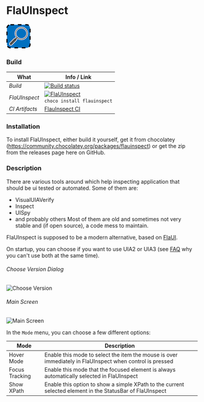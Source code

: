 # FlaUInspect
![FlaUInspect](/FlaUInspect.png?raw=true)
### Build
| What           | Info / Link |
|----------------| ----- |
| *Build*        | [![Build status](https://ci.appveyor.com/api/projects/status/q2poa5bpenso8eyv?svg=true)](https://ci.appveyor.com/project/RomanBaeriswyl/flauinspect) |
| *FlaUInspect*  | [![FlaUInspect](https://img.shields.io/badge/FlaUInspect-choco-brightgreen.svg)](https://chocolatey.org/packages/flauinspect)<br />`choco install flauinspect` |
| *CI Artifacts* | [FlauInspect CI](https://ci.appveyor.com/project/RomanBaeriswyl/flauinspect/build/artifacts) |

### Installation
To install FlaUInspect, either build it yourself, get it from chocolatey (https://community.chocolatey.org/packages/flauinspect) or get the zip from the releases page here on GitHub.

### Description
There are various tools around which help inspecting application that should be ui tested or automated. Some of them are:
* VisualUIAVerify
* Inspect
* UISpy
* and probably others
Most of them are old and sometimes not very stable and (if open source), a code mess to maintain.

FlaUInspect is supposed to be a modern alternative, based on [FlaUI](https://github.com/Roemer/FlaUI).

On startup, you can choose if you want to use UIA2 or UIA3 (see [FAQ](https://github.com/Roemer/FlaUI/wiki/FAQ) why you can't use both at the same time).
###### Choose Version Dialog
![Choose Version](https://raw.githubusercontent.com/wiki/FlauTech/FlaUInspect/images/choose_version.png)

###### Main Screen
![Main Screen](https://raw.githubusercontent.com/wiki/FlauTech/FlaUInspect/images/main_screen.png)

In the ```Mode``` menu, you can choose a few different options:

| Mode | Description |
| ---- | ----------- |
| Hover Mode | Enable this mode to select the item the mouse is over immediately in FlaUInspect when control is pressed |
| Focus Tracking | Enable this mode that the focused element is always automatically selected in FlaUInspect |
| Show XPath | Enable this option to show a simple XPath to the current selected element in the StatusBar of FlaUInspect|
